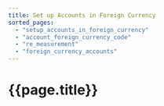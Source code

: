 ```yaml
---
title: Set up Accounts in Foreign Currency
sorted_pages:
  - "setup_accounts_in_foreign_currency"
  - "account_foreign_currency_code"
  - "re_measurement"
  - "foreign_currency_accounts"
---
```

# {{page.title}}
